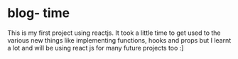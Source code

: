 # blog- time

This is my first project using reactjs.
It took a little time to get used to the various new things like implementing functions, hooks and props but I learnt a lot and will be using react js for many future projects too :]
